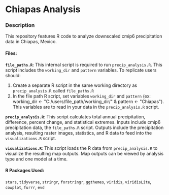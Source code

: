 # Chiapas Analysis

### Description
This repository features R code to analyze downscaled cmip6 precipitation data in Chiapas, Mexico.

#### Files:
<b>`file_paths.R`</b>: This internal script is required to run `precip_analysis.R`. This script includes the `working_dir` and `pattern` variables. To replicate users should: 

  1. Create a separate R script in the same working directory as `precip_analysis.R` called `file_paths.R` 
  2. In the file path R script, set variables `working_dir` and `pattern` (ex: working_dir <- "C:/users/file_path/working_dir/" & pattern <- "Chiapas"). This variables are to read in your data in the `precip_analysis.R` script.
  
<b>`precip_analysis.R`</b>: This script calculates total annual precipitation, difference, percent change, and statistical extremes. Inputs include cmip6 precipitation data, the `file_paths.R` script. Outputs include the precipitation analysis, resulting raster images, statistics, and R data to feed into the `visualizations.R` script.

<b>`visualizations.R`</b>: This script loads the R data from `precip_analysis.R` to visualize the resulting map outputs. Map outputs can be viewed by analysis type and one model at a time. 

#### R Packages Used:
`stars`, `tidyverse`, `stringr`, `forstringr`, `ggthemes`, `viridis`, `viridisLite`, `cowplot`, `furrr`, `evd`
